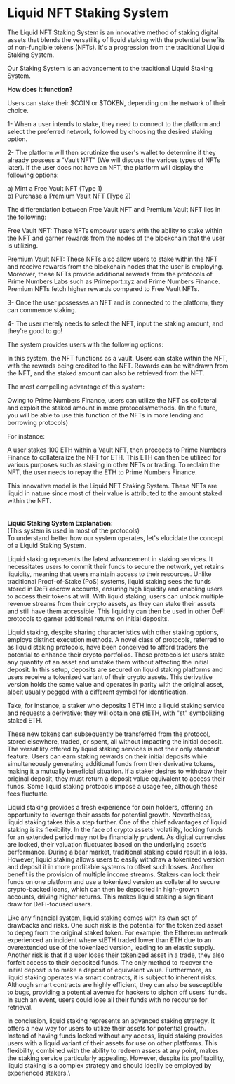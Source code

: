# Liquid NFT Staking System

The Liquid NFT Staking System is an innovative method of staking digital assets that blends the versatility of liquid staking with the potential benefits of non-fungible tokens (NFTs). It's a progression from the traditional Liquid Staking System.

Our Staking System is an advancement to the traditional Liquid Staking System.

**How does it function?**

Users can stake their $COIN or $TOKEN, depending on the network of their choice.

1- When a user intends to stake, they need to connect to the platform and select the preferred network, followed by choosing the desired staking option.

2- The platform will then scrutinize the user's wallet to determine if they already possess a "Vault NFT" (We will discuss the various types of NFTs later). If the user does not have an NFT, the platform will display the following options:

a) Mint a Free Vault NFT (Type 1) \
b) Purchase a Premium Vault NFT (Type 2)

The differentiation between Free Vault NFT and Premium Vault NFT lies in the following:

Free Vault NFT: These NFTs empower users with the ability to stake within the NFT and garner rewards from the nodes of the blockchain that the user is utilizing.

Premium Vault NFT: These NFTs also allow users to stake within the NFT and receive rewards from the blockchain nodes that the user is employing. Moreover, these NFTs provide additional rewards from the protocols of Prime Numbers Labs such as Primeport.xyz and Prime Numbers Finance. Premium NFTs fetch higher rewards compared to Free Vault NFTs.

3- Once the user possesses an NFT and is connected to the platform, they can commence staking.

4- The user merely needs to select the NFT, input the staking amount, and they're good to go!

The system provides users with the following options:

In this system, the NFT functions as a vault. Users can stake within the NFT, with the rewards being credited to the NFT. Rewards can be withdrawn from the NFT, and the staked amount can also be retrieved from the NFT.

The most compelling advantage of this system:

Owing to Prime Numbers Finance, users can utilize the NFT as collateral and exploit the staked amount in more protocols/methods. (In the future, you will be able to use this function of the NFTs in more lending and borrowing protocols)

For instance:

A user stakes 100 ETH within a Vault NFT, then proceeds to Prime Numbers Finance to collateralize the NFT for ETH. This ETH can then be utilized for various purposes such as staking in other NFTs or trading. To reclaim the NFT, the user needs to repay the ETH to Prime Numbers Finance.

This innovative model is the Liquid NFT Staking System. These NFTs are liquid in nature since most of their value is attributed to the amount staked within the NFT.\
\
\
**Liquid Staking System Explanation:**\
(This system is used in most of the protocols)\
To understand better how our system operates, let's elucidate the concept of a Liquid Staking System.

Liquid staking represents the latest advancement in staking services. It necessitates users to commit their funds to secure the network, yet retains liquidity, meaning that users maintain access to their resources. Unlike traditional Proof-of-Stake (PoS) systems, liquid staking sees the funds stored in DeFi escrow accounts, ensuring high liquidity and enabling users to access their tokens at will. With liquid staking, users can unlock multiple revenue streams from their crypto assets, as they can stake their assets and still have them accessible. This liquidity can then be used in other DeFi protocols to garner additional returns on initial deposits.

Liquid staking, despite sharing characteristics with other staking options, employs distinct execution methods. A novel class of protocols, referred to as liquid staking protocols, have been conceived to afford traders the potential to enhance their crypto portfolios. These protocols let users stake any quantity of an asset and unstake them without affecting the initial deposit. In this setup, deposits are secured on liquid staking platforms and users receive a tokenized variant of their crypto assets. This derivative version holds the same value and operates in parity with the original asset, albeit usually pegged with a different symbol for identification.

Take, for instance, a staker who deposits 1 ETH into a liquid staking service and requests a derivative; they will obtain one stETH, with "st" symbolizing staked ETH.

These new tokens can subsequently be transferred from the protocol, stored elsewhere, traded, or spent, all without impacting the initial deposit. The versatility offered by liquid staking services is not their only standout feature. Users can earn staking rewards on their initial deposits while simultaneously generating additional funds from their derivative tokens, making it a mutually beneficial situation. If a staker desires to withdraw their original deposit, they must return a deposit value equivalent to access their funds. Some liquid staking protocols impose a usage fee, although these fees fluctuate.

Liquid staking provides a fresh experience for coin holders, offering an opportunity to leverage their assets for potential growth. Nevertheless, liquid staking takes this a step further. One of the chief advantages of liquid staking is its flexibility. In the face of crypto assets' volatility, locking funds for an extended period may not be financially prudent. As digital currencies are locked, their valuation fluctuates based on the underlying asset’s performance. During a bear market, traditional staking could result in a loss. However, liquid staking allows users to easily withdraw a tokenized version and deposit it in more profitable systems to offset such losses. Another benefit is the provision of multiple income streams. Stakers can lock their funds on one platform and use a tokenized version as collateral to secure crypto-backed loans, which can then be deposited in high-growth accounts, driving higher returns. This makes liquid staking a significant draw for DeFi-focused users.

Like any financial system, liquid staking comes with its own set of drawbacks and risks. One such risk is the potential for the tokenized asset to depeg from the original staked token. For example, the Ethereum network experienced an incident where stETH traded lower than ETH due to an overextended use of the tokenized version, leading to an elastic supply. Another risk is that if a user loses their tokenized asset in a trade, they also forfeit access to their deposited funds. The only method to recover the initial deposit is to make a deposit of equivalent value. Furthermore, as liquid staking operates via smart contracts, it is subject to inherent risks. Although smart contracts are highly efficient, they can also be susceptible to bugs, providing a potential avenue for hackers to siphon off users' funds. In such an event, users could lose all their funds with no recourse for retrieval.

In conclusion, liquid staking represents an advanced staking strategy. It offers a new way for users to utilize their assets for potential growth. Instead of having funds locked without any access, liquid staking provides users with a liquid variant of their assets for use on other platforms. This flexibility, combined with the ability to redeem assets at any point, makes the staking service particularly appealing. However, despite its profitability, liquid staking is a complex strategy and should ideally be employed by experienced stakers.\
